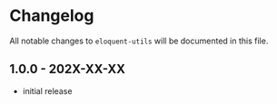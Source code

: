 # Changelog

All notable changes to `eloquent-utils` will be documented in this file.

## 1.0.0 - 202X-XX-XX

- initial release
